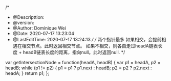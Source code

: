 /*
 * @Descripttion: 
 * @version: 
 * @Author: Dominique Wei
 * @Date: 2020-07-17 13:23:04
 * @LastEditTime: 2020-07-17 13:24:13
 */ 
/*
两个指针最多
如果相交，会提前相遇在相交节点。此时返回相交节点。
如果不相交，则各自走过headA链表长度 + headB链表长度的距离，指向null。此时返回null.
*/

var getIntersectionNode = function(headA, headB) {
    var p1 = headA, p2 = headB;
    while (p1 != p2) {
        p1 = p1 ? p1.next : headB;
        p2 = p2 ? p2.next : headA;
    }
    return p1;
};